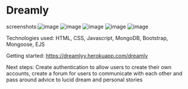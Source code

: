 # Dreamly

screenshots:![image](https://user-images.githubusercontent.com/88510425/136560925-02366727-9742-432c-be30-67e7f0b29903.png) ![image](https://user-images.githubusercontent.com/88510425/136561024-b5b842af-20e2-4128-ab07-48c388da07fb.png) ![image](https://user-images.githubusercontent.com/88510425/136561161-d47f40fb-01c4-4cbf-b0d3-5a65284e1b92.png) ![image](https://user-images.githubusercontent.com/88510425/136561312-914fc48d-de49-4029-adeb-1d9fa701a184.png) ![image](https://user-images.githubusercontent.com/88510425/136561363-ee6785b8-2ee5-41c5-8c39-2a1528b91157.png)

Technologies used: HTML, CSS, Javascript, MongoDB, Bootstrap, Mongoose, EJS

Getting started: https://dreamlyy.herokuapp.com/dreamly

Next steps: Create authentication to allow users to create their own accounts, create a forum for users to communicate with each other and pass around advice to lucid dream and personal stories

